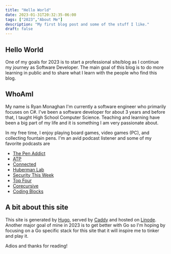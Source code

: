 ```yaml
---
title: "Hello World"
date: 2023-01-31T20:32:35-06:00
tags: ["2023","About Me"]
description: "My first blog post and some of the stuff I like."
draft: false
---
```


## Hello World

One of my goals for 2023 is to start a professional site/blog as I continue my journey as Software Developer. The main goal of this blog is to do more learning in public and to share what I learn with the people who find this blog.

## WhoAmI

My name is Ryan Monaghan I'm currently a software engineer who primarily focuses on C#. I've been a software developer for about 3 years and before that, I taught High School Computer Science. Teaching and learning have been a big part of my life and it is something I am very passionate about. 

In my free time, I enjoy playing board games, video games (PC), and collecting fountain pens. I'm an avid podcast listener and some of my favorite podcasts are

- [The Pen Addict](https://www.relay.fm/penaddict/) 
- [ATP](https://atp.fm/)
- [Connected](https://www.relay.fm/connected/)
- [Huberman Lab](https://hubermanlab.com/)
- [Security This Week](https://securitythisweek.com/)
- [Top Four](https://www.relay.fm/topfour/)
- [Corecursive](https://corecursive.com/)
- [Coding Blocks](https://www.codingblocks.net/)

## A bit about this site

This site is generated by [Hugo](https://gohugo.io/), served by [Caddy](https://caddyserver.com/) and hosted on [Linode](https://www.linode.com/). Another major goal of mine in 2023 is to get better with Go so I'm hoping by focusing on a Go specific stack for this site that it will inspire me to tinker and play it.


Adios and thanks for reading!
  